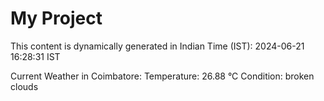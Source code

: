 # My Project

This content is dynamically generated in Indian Time (IST): 2024-06-21 16:28:31 IST


Current Weather in Coimbatore:
Temperature: 26.88 °C
Condition: broken clouds
